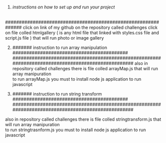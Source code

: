 1. ###### instructions on how to set up and run your project
##############################################################
click on link of my github 
on the repository called challenges 
click on file colled htmlgallery ( is any html file that  linked with styles.css file and script.js file ) that will run photo or image gallery 

2. ####### instruction to run array manipulation ##########################################
##################################################################################################
also in repository called challenges there is file colled arrayMap.js that will run array manipuration  
to run arrayMap.js you must to install node js application to run javascript 

3. ####### instruction to run  string transform  ##########################################
##################################################################################################

also in repository called challenges there is file colled stringtransform.js that will run array manipuration  
to run stringtrasnform.js you must to install node js application to run javascript 

 
